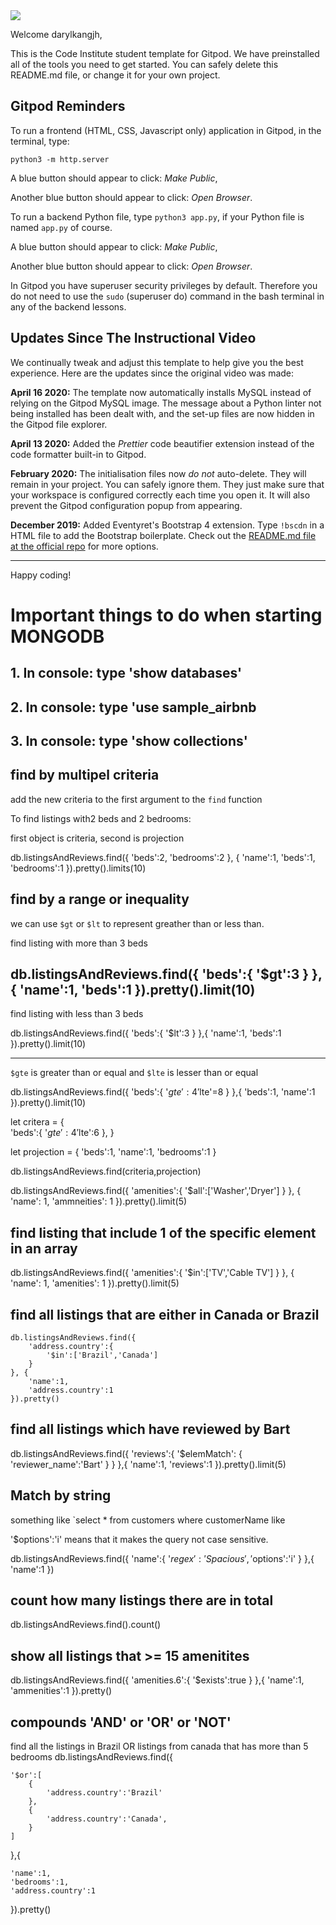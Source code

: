<img src="https://codeinstitute.s3.amazonaws.com/fullstack/ci_logo_small.png" style="margin: 0;">

Welcome darylkangjh,

This is the Code Institute student template for Gitpod. We have preinstalled all of the tools you need to get started. You can safely delete this README.md file, or change it for your own project.

## Gitpod Reminders

To run a frontend (HTML, CSS, Javascript only) application in Gitpod, in the terminal, type:

`python3 -m http.server`

A blue button should appear to click: *Make Public*,

Another blue button should appear to click: *Open Browser*.

To run a backend Python file, type `python3 app.py`, if your Python file is named `app.py` of course.

A blue button should appear to click: *Make Public*,

Another blue button should appear to click: *Open Browser*.

In Gitpod you have superuser security privileges by default. Therefore you do not need to use the `sudo` (superuser do) command in the bash terminal in any of the backend lessons.

## Updates Since The Instructional Video

We continually tweak and adjust this template to help give you the best experience. Here are the updates since the original video was made:

**April 16 2020:** The template now automatically installs MySQL instead of relying on the Gitpod MySQL image. The message about a Python linter not being installed has been dealt with, and the set-up files are now hidden in the Gitpod file explorer.

**April 13 2020:** Added the _Prettier_ code beautifier extension instead of the code formatter built-in to Gitpod.

**February 2020:** The initialisation files now _do not_ auto-delete. They will remain in your project. You can safely ignore them. They just make sure that your workspace is configured correctly each time you open it. It will also prevent the Gitpod configuration popup from appearing.

**December 2019:** Added Eventyret's Bootstrap 4 extension. Type `!bscdn` in a HTML file to add the Bootstrap boilerplate. Check out the <a href="https://github.com/Eventyret/vscode-bcdn" target="_blank">README.md file at the official repo</a> for more options.

--------

Happy coding!
# Important things to do when starting MONGODB

## 1. In console: type 'show databases'
## 2. In console: type 'use sample_airbnb
## 3. In console: type 'show collections'



## find by multipel criteria 

add the new criteria to the first argument to the `find` function 

To find listings with2 beds and 2 bedrooms: 

first object is criteria, second is projection 

db.listingsAndReviews.find({
    'beds':2,
    'bedrooms':2
}, {
    'name':1,
    'beds':1,
    'bedrooms':1
}).pretty().limits(10)




## find by a range or inequality 
we can use `$gt` or `$lt` to represent greather than or less than.

find listing with more than 3 beds

db.listingsAndReviews.find({
    'beds':{
        '$gt':3
    }
},{
    'name':1,
    'beds':1
}).pretty().limit(10)
---------------------------------------------
find listing with less than 3 beds

db.listingsAndReviews.find({
    'beds':{
        '$lt':3
    }
},{
    'name':1,
    'beds':1
}).pretty().limit(10)

---------------------------------------------

`$gte` is greater than or equal and `$lte` is lesser than or equal

db.listingsAndReviews.find({
    'beds':{
        '$gte':4
        '$lte'=8
    }
},{
    'beds':1,
    'name':1
}).pretty().limit(10)

let critera = {   
    'beds':{
        '$gte':4
        '$lte':6
    }, 
}

let projection = {
    'beds':1,
    'name':1,
    'bedrooms':1
}

db.listingsAndReviews.find(criteria,projection)



db.listingsAndReviews.find({
    'amenities':{
        '$all':['Washer','Dryer']
    }
}, 
{
    'name': 1,
    'ammneities': 1
}).pretty().limit(5)

## find listing that include 1 of the specific element in an array

db.listingsAndReviews.find({
    'amenities':{
        '$in':['TV','Cable TV']
    }
}, 
{
    'name': 1,
    'amenities': 1
}).pretty().limit(5)

## find all listings that are either in Canada or Brazil 
```
db.listingsAndReviews.find({
    'address.country':{
        '$in':['Brazil','Canada']
    }
}, {
    'name':1,
    'address.country':1
}).pretty()
```

## find all listings which have reviewed by Bart 
db.listingsAndReviews.find({
    'reviews':{
        '$elemMatch': {
            'reviewer_name':'Bart'
        }
    }
},{
    'name':1,
    'reviews':1
}).pretty().limit(5)

## Match by string 
something like `select * from customers where customerName like 

'$options':'i' means that it makes the query not case sensitive.

db.listingsAndReviews.find({
    'name':{
        '$regex':'Spacious', '$options':'i'
    }
},{
    'name':1
})

## count how many listings there are in total 

db.listingsAndReviews.find().count()

## show all listings that >= 15 amenitites
db.listingsAndReviews.find({
    'amenities.6':{
        '$exists':true
    }
},{
    'name':1, 'ammenities':1
}).pretty()

## compounds 'AND' or 'OR' or 'NOT' 

find all the listings in Brazil OR listings from canada that has more than 5 bedrooms 
db.listingsAndReviews.find({

    '$or':[
        {
            'address.country':'Brazil'
        },
        {
            'address.country':'Canada',
        }
    ]


},{

    'name':1,
    'bedrooms':1,
    'address.country':1

}).pretty()